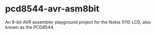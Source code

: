 # pcd8544-avr-asm8bit
An 8-bit AVR assembler playground project for the Nokia 5110 LCD, also known as the PCD8544.
